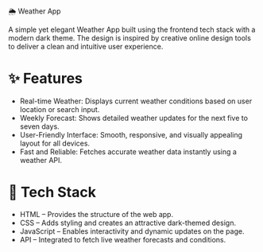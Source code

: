 🌦️ Weather App

A simple yet elegant Weather App built using the frontend tech stack with a modern dark theme. The design is inspired by creative online design tools to deliver a clean and intuitive user experience.

# ✨ Features

-  Real-time Weather: Displays current weather conditions based on user location or search input.
-  Weekly Forecast: Shows detailed weather updates for the next five to seven days.
-  User-Friendly Interface: Smooth, responsive, and visually appealing layout for all devices.
- Fast and Reliable: Fetches accurate weather data instantly using a weather API.

# 🧩 Tech Stack

- HTML – Provides the structure of the web app.
- CSS – Adds styling and creates an attractive dark-themed design.
- JavaScript – Enables interactivity and dynamic updates on the page.
- API – Integrated to fetch live weather forecasts and conditions.

